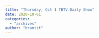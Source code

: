 ```yaml
---
title: "Thursday, Oct 1 TBTV Daily Show"
date: 2020-10-01
categories: 
  - "archives"
author: "brantzt"
---
```



